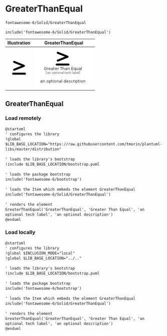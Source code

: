 # GreaterThanEqual


```text
fontawesome-6/Solid/GreaterThanEqual
```

```text
include('fontawesome-6/Solid/GreaterThanEqual')
```



| Illustration | GreaterThanEqual |
| :---: | :---: |
| ![illustration for Illustration](../../fontawesome-6/Solid/GreaterThanEqual.png) | ![illustration for GreaterThanEqual](../../fontawesome-6/Solid/GreaterThanEqual.Local.png) |




## GreaterThanEqual

### Load remotely
```plantuml
@startuml
' configures the library
!global $LIB_BASE_LOCATION="https://raw.githubusercontent.com/tmorin/plantuml-libs/master/distribution"

' loads the library's bootstrap
!include $LIB_BASE_LOCATION/bootstrap.puml

' loads the package bootstrap
include('fontawesome-6/bootstrap')

' loads the Item which embeds the element GreaterThanEqual
include('fontawesome-6/Solid/GreaterThanEqual')

' renders the element
GreaterThanEqual('GreaterThanEqual', 'Greater Than Equal', 'an optional tech label', 'an optional description')
@enduml
```

### Load locally
```plantuml
@startuml
' configures the library
!global $INCLUSION_MODE="local"
!global $LIB_BASE_LOCATION="../.."

' loads the library's bootstrap
!include $LIB_BASE_LOCATION/bootstrap.puml

' loads the package bootstrap
include('fontawesome-6/bootstrap')

' loads the Item which embeds the element GreaterThanEqual
include('fontawesome-6/Solid/GreaterThanEqual')

' renders the element
GreaterThanEqual('GreaterThanEqual', 'Greater Than Equal', 'an optional tech label', 'an optional description')
@enduml
```

